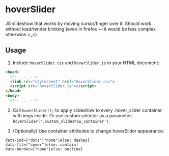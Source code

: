 # hoverSlider
JS slideshow that works by moving cursor/finger over it. Should work without load/render blinking (even in firefox — it would be less complex otherwise >_<)


## Usage
1. Include `hoverSlider.css` and `hoverSlider.js` in your HTML document:

```html
<head>
  <!-- ... -->
  <link rel="stylesheet" href="hoverSlider.css">
  <script src="hoverSlider.js"></script>
</head>
<body>
  <!-- ... -->
```
  
2. Call `hoverSlider();` </body> to apply slideshow to every .hover_slider container with imgs inside. Or use custom selector as a parameter: `hoverSlider('.custom_slideshow_container')`.

3. (Optionally) Use container attributes to change hoverSlider appearance:
```
data-ind=["dots"|"none"|else: dashes]
data-fit=["cover"|else: contain]
data-border=["none"|else: outline]
```
